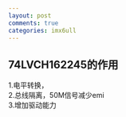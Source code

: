 ```yaml
---
layout: post
comments: true
categories: imx6ull
---
```

## 74LVCH162245的作用


1.电平转换，<br>
2.总线隔离，50M信号减少emi<br>
3.增加驱动能力<br>
